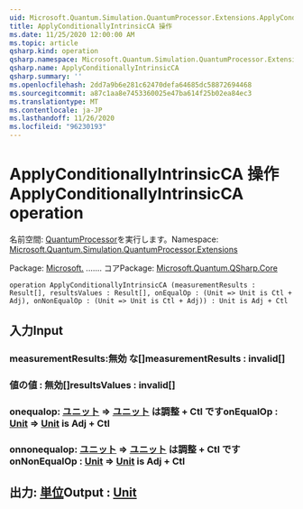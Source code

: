 ```yaml
---
uid: Microsoft.Quantum.Simulation.QuantumProcessor.Extensions.ApplyConditionallyIntrinsicCA
title: ApplyConditionallyIntrinsicCA 操作
ms.date: 11/25/2020 12:00:00 AM
ms.topic: article
qsharp.kind: operation
qsharp.namespace: Microsoft.Quantum.Simulation.QuantumProcessor.Extensions
qsharp.name: ApplyConditionallyIntrinsicCA
qsharp.summary: ''
ms.openlocfilehash: 2dd7a9b6e281c62470defa64685dc58872694468
ms.sourcegitcommit: a87c1aa8e7453360025e47ba614f25b02ea84ec3
ms.translationtype: MT
ms.contentlocale: ja-JP
ms.lasthandoff: 11/26/2020
ms.locfileid: "96230193"
---
```

# <a name="applyconditionallyintrinsicca-operation"></a><span data-ttu-id="2f91c-102">ApplyConditionallyIntrinsicCA 操作</span><span class="sxs-lookup"><span data-stu-id="2f91c-102">ApplyConditionallyIntrinsicCA operation</span></span>

<span data-ttu-id="2f91c-103">名前空間: [QuantumProcessor](xref:Microsoft.Quantum.Simulation.QuantumProcessor.Extensions)を実行します。</span><span class="sxs-lookup"><span data-stu-id="2f91c-103">Namespace: [Microsoft.Quantum.Simulation.QuantumProcessor.Extensions](xref:Microsoft.Quantum.Simulation.QuantumProcessor.Extensions)</span></span>

<span data-ttu-id="2f91c-104">Package: [Microsoft.](https://nuget.org/packages/Microsoft.Quantum.QSharp.Core) ....... コア</span><span class="sxs-lookup"><span data-stu-id="2f91c-104">Package: [Microsoft.Quantum.QSharp.Core](https://nuget.org/packages/Microsoft.Quantum.QSharp.Core)</span></span>




```qsharp
operation ApplyConditionallyIntrinsicCA (measurementResults : Result[], resultsValues : Result[], onEqualOp : (Unit => Unit is Ctl + Adj), onNonEqualOp : (Unit => Unit is Ctl + Adj)) : Unit is Adj + Ctl
```


## <a name="input"></a><span data-ttu-id="2f91c-105">入力</span><span class="sxs-lookup"><span data-stu-id="2f91c-105">Input</span></span>

### <a name="measurementresults--__invalidresult__"></a><span data-ttu-id="2f91c-106">measurementResults:__無効 <Result> な__[]</span><span class="sxs-lookup"><span data-stu-id="2f91c-106">measurementResults : __invalid<Result>__[]</span></span>




### <a name="resultsvalues--__invalidresult__"></a><span data-ttu-id="2f91c-107">値の値 __: <Result> 無効__[]</span><span class="sxs-lookup"><span data-stu-id="2f91c-107">resultsValues : __invalid<Result>__[]</span></span>




### <a name="onequalop--unit--unit--is-adj--ctl"></a><span data-ttu-id="2f91c-108">onequalop: [ユニット](xref:microsoft.quantum.lang-ref.unit) => [ユニット](xref:microsoft.quantum.lang-ref.unit)  は調整 + Ctl です</span><span class="sxs-lookup"><span data-stu-id="2f91c-108">onEqualOp : [Unit](xref:microsoft.quantum.lang-ref.unit) => [Unit](xref:microsoft.quantum.lang-ref.unit)  is Adj + Ctl</span></span>




### <a name="onnonequalop--unit--unit--is-adj--ctl"></a><span data-ttu-id="2f91c-109">onnonequalop: [ユニット](xref:microsoft.quantum.lang-ref.unit) => [ユニット](xref:microsoft.quantum.lang-ref.unit)  は調整 + Ctl です</span><span class="sxs-lookup"><span data-stu-id="2f91c-109">onNonEqualOp : [Unit](xref:microsoft.quantum.lang-ref.unit) => [Unit](xref:microsoft.quantum.lang-ref.unit)  is Adj + Ctl</span></span>





## <a name="output--unit"></a><span data-ttu-id="2f91c-110">出力: [単位](xref:microsoft.quantum.lang-ref.unit)</span><span class="sxs-lookup"><span data-stu-id="2f91c-110">Output : [Unit](xref:microsoft.quantum.lang-ref.unit)</span></span>

